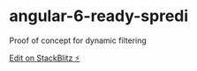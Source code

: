 # angular-6-ready-spredi

Proof of concept for dynamic filtering 

[Edit on StackBlitz ⚡️](https://stackblitz.com/edit/angular-6-ready-spredi)
